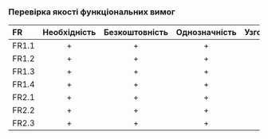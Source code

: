 ### Перевірка якості функціональних вимог

| FR    | Необхідність | Безкоштовність  | Однозначність | Узгодженість | Завершеність | Атомарність | Здійсненність | Відстежуваність | Перевіряємість |
|:------|:------------:|:---------------:|:-------------:|:------------:|:------------:|:-----------:|:-------------:|:---------------:|:--------------:|
| FR1.1 |      +       |        +        |      +        |      +       |      +       |     +       |      +        |       +         |       +        |
| FR1.2 |      +       |        +        |       +       |      +       |      +       |      +      |       +       |        +        |       +        |
| FR1.3 |      +       |        +        |       +       |      +       |      +       |      +      |       +       |        +        |       +        |
| FR1.4 |      +       |        +        |       +       |      +       |      +       |      +      |       +       |        +        |       +        |
| FR2.1 |      +       |        +        |       +       |      +       |      +       |      +      |       +       |        +        |       +        |
| FR2.2 |      +       |        +        |       +       |      +       |      +       |      +      |       +       |        +        |       +        |
| FR2.3 |      +       |        +        |       +       |      +       |      +       |      +      |       +       |        +        |       +        |
